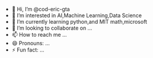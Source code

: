 - 👋 Hi, I’m @cod-eric-gta
- 👀 I’m interested in AI,Machine Learning,Data Science
- 🌱 I’m currently learning python,and MIT math,microsoft
- 💞️ I’m looking to collaborate on ...
- 📫 How to reach me ...
- 😄 Pronouns: ...
- ⚡ Fun fact: ...

<!---
cod-eric-gta/cod-eric-gta is a ✨ special ✨ repository because its `README.md` (this file) appears on your GitHub profile.
You can click the Preview link to take a look at your changes.
--->
